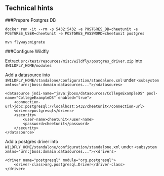## Technical hints

###Prepare Postgres DB

```
docker run -it --rm -p 5432:5432 -e POSTGRES_DB=cheetunit -e POSTGRES_USER=cheetunit -e POSTGRES_PASSWORD=cheetunit postgres
```

```
mvn flyway:migrate
```

###Configure Wildfly

Extract `src/test/resources/misc/wildfly/postgres_driver.zip` into `$WILDFLY_HOME/modules`

Add a datasource into `$WILDFLY_HOME/standalone/configuration/standalone.xml` under `<subsystem xmlns="urn:jboss:domain:datasources...">/<datasoures>`

```
<datasource jndi-name="java:jboss/datasources/CollegeExampleDS" pool-name="CollegeExampleDS" enabled="true">
    <connection-url>jdbc:postgresql://localhost:5432/cheetunit</connection-url>
    <driver>postgresql</driver>
    <security>
        <user-name>cheetunit</user-name>
        <password>cheetunit</password>
    </security>
</datasource>
```

Add a postgres driver into `WILDFLY_HOME/standalone/configuration/standalone.xml` under `<subsystem xmlns="urn:jboss:domain:datasources...">/<drivers>`

```
<driver name="postgresql" module="org.postgresql">
    <driver-class>org.postgresql.Driver</driver-class>
</driver>
```


